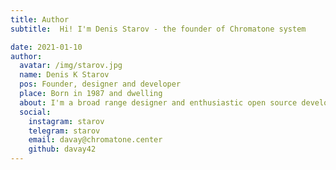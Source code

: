 ```yaml
---
title: Author
subtitle:  Hi! I'm Denis Starov - the founder of Chromatone system

date: 2021-01-10
author:
  avatar: /img/starov.jpg
  name: Denis K Starov
  pos: Founder, designer and developer
  place: Born in 1987 and dwelling
  about: I'm a broad range designer and enthusiastic open source developer. So I explore music with the web browser. And share my experiments and explorations with everyone here.
  social:
    instagram: starov
    telegram: starov
    email: davay@chromatone.center
    github: davay42
---
```


<author-card :author="$frontmatter?.author"  />

